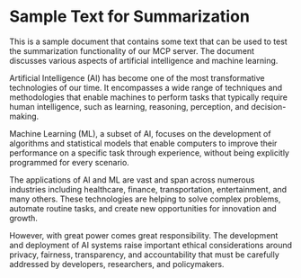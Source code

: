 # Sample Text for Summarization

This is a sample document that contains some text that can be used to test the summarization functionality of our MCP server. The document discusses various aspects of artificial intelligence and machine learning.

Artificial Intelligence (AI) has become one of the most transformative technologies of our time. It encompasses a wide range of techniques and methodologies that enable machines to perform tasks that typically require human intelligence, such as learning, reasoning, perception, and decision-making.

Machine Learning (ML), a subset of AI, focuses on the development of algorithms and statistical models that enable computers to improve their performance on a specific task through experience, without being explicitly programmed for every scenario.

The applications of AI and ML are vast and span across numerous industries including healthcare, finance, transportation, entertainment, and many others. These technologies are helping to solve complex problems, automate routine tasks, and create new opportunities for innovation and growth.

However, with great power comes great responsibility. The development and deployment of AI systems raise important ethical considerations around privacy, fairness, transparency, and accountability that must be carefully addressed by developers, researchers, and policymakers.